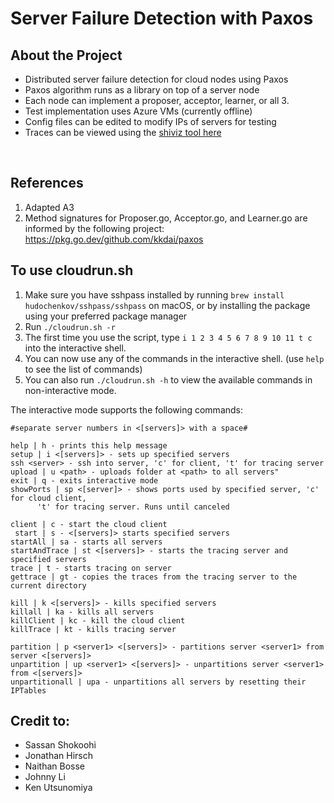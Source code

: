 # Server Failure Detection with Paxos

## About the Project

- Distributed server failure detection for cloud nodes using Paxos
- Paxos algorithm runs as a library on top of a server node
- Each node can implement a proposer, acceptor, learner, or all 3. 
- Test implementation uses Azure VMs (currently offline)
- Config files can be edited to modify IPs of servers for testing
- Traces can be viewed using the [shiviz tool here](https://bestchai.bitbucket.io/shiviz/)

<br>

## References

1. Adapted A3
2. Method signatures for Proposer.go, Acceptor.go, and Learner.go are informed by the following project: https://pkg.go.dev/github.com/kkdai/paxos



## To use cloudrun.sh

1. Make sure you have sshpass installed by running `brew install hudochenkov/sshpass/sshpass` on macOS, or by installing the package using your preferred package manager
2. Run `./cloudrun.sh -r`
3. The first time you use the script, type `i 1 2 3 4 5 6 7 8 9 10 11 t c` into the interactive shell.
4. You can now use any of the commands in the interactive shell. (use `help` to see the list of commands)
5. You can also run `./cloudrun.sh -h` to view the available commands in non-interactive mode. 


The interactive mode supports the following commands:
```
#separate server numbers in <[servers]> with a space#

help | h - prints this help message
setup | i <[servers]> - sets up specified servers
ssh <server> - ssh into server, 'c' for client, 't' for tracing server
upload | u <path> - uploads folder at <path> to all servers"
exit | q - exits interactive mode
showPorts | sp <[server]> - shows ports used by specified server, 'c' for cloud client,       
      't' for tracing server. Runs until canceled
        
client | c - start the cloud client
 start | s - <[servers]> starts specified servers
startAll | sa - starts all servers
startAndTrace | st <[servers]> - starts the tracing server and specified servers
trace | t - starts tracing on server
gettrace | gt - copies the traces from the tracing server to the current directory

kill | k <[servers]> - kills specified servers
killall | ka - kills all servers
killClient | kc - kill the cloud client
killTrace | kt - kills tracing server

partition | p <server1> <[servers]> - partitions server <server1> from server <[servers]>
unpartition | up <server1> <[servers]> - unpartitions server <server1> from <[servers]>
unpartitionall | upa - unpartitions all servers by resetting their IPTables
```

## Credit to:


- Sassan Shokoohi
- Jonathan Hirsch
- Naithan Bosse
- Johnny Li
- Ken Utsunomiya
